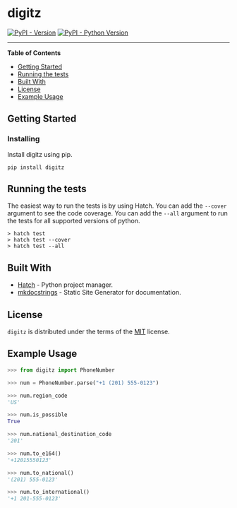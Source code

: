 # digitz

[![PyPI - Version](https://img.shields.io/pypi/v/digitz.svg)](https://pypi.org/project/digitz)
[![PyPI - Python Version](https://img.shields.io/pypi/pyversions/digitz.svg)](https://pypi.org/project/digitz)

-----

**Table of Contents**

- [Getting Started](#getting-started)
- [Running the tests](#running-the-tests)
- [Built With](built-with)
- [License](#license)
- [Example Usage](#example-usage)

## Getting Started

### Installing

Install digitz using pip.
```console
pip install digitz
```

## Running the tests

The easiest way to run the tests is by using Hatch. You can add the `--cover` argument to see the code coverage. You can add the `--all` argument to run the tests for all supported versions of python.
```console
> hatch test
> hatch test --cover
> hatch test --all
```

## Built With
- [Hatch](https://hatch.pypa.io/latest/) - Python project manager.
- [mkdocstrings](https://mkdocstrings.github.io/) - Static Site Generator for documentation.

## License

`digitz` is distributed under the terms of the [MIT](https://spdx.org/licenses/MIT.html) license.


## Example Usage
```python
>>> from digitz import PhoneNumber

>>> num = PhoneNumber.parse("+1 (201) 555-0123")

>>> num.region_code
'US'

>>> num.is_possible
True

>>> num.national_destination_code
'201'

>>> num.to_e164()
'+12015550123'

>>> num.to_national()
'(201) 555-0123'

>>> num.to_international()
'+1 201-555-0123'
```

